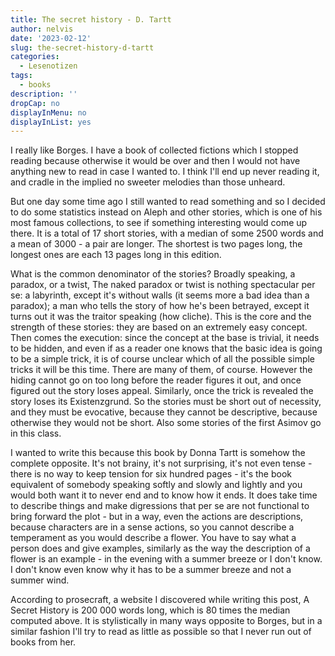 ```yaml
---
title: The secret history - D. Tartt
author: nelvis
date: '2023-02-12'
slug: the-secret-history-d-tartt
categories:
  - Lesenotizen
tags:
  - books
description: ''
dropCap: no
displayInMenu: no
displayInList: yes
---
```


I really like Borges. I have a book of collected fictions which I stopped reading because otherwise it would be over and then I would not have anything new to read in case I wanted to. I think I'll end up never reading it, and cradle in the implied no sweeter melodies than those unheard.

But one day some time ago I still wanted to read something and so I decided to do some statistics instead on Aleph and other stories, which is one of his most famous collections, to see if something interesting would come up there. It is a total of 17 short stories, with a median of some 2500 words and a mean of 3000 - a pair are longer. The shortest is two pages long, the longest ones are each 13 pages long in this edition.

What is the common denominator of the stories? Broadly speaking, a paradox, or a twist, The naked paradox or twist is nothing spectacular per se: a labyrinth, except it's without walls (it seems more a bad idea than a paradox); a man who tells the story of how he's been betrayed, except it turns out it was the traitor speaking (how cliche). This is the core and the strength of these stories: they are based on an extremely easy concept. Then comes the execution: since the concept at the base is trivial, it needs to be hidden, and even if as a reader one knows that the basic idea is going to be a simple trick, it is of course unclear which of all the possible simple tricks it will be this time. There are many of them, of course. However the hiding cannot go on too long before the reader figures it out, and once figured out the story loses appeal. Similarly, once the trick is revealed the story loses its Existenzgrund. So the stories must be short out of necessity, and they must be evocative, because they cannot be descriptive, because otherwise they would not be short. Also some stories of the first Asimov go in this class.

I wanted to write this because this book by Donna Tartt is somehow the complete opposite. It's not brainy, it's not surprising, it's not even tense - there is no way to keep tension for six hundred pages - it's the book equivalent of somebody speaking softly and slowly and lightly and you would both want it to never end and to know how it ends. It does take time to describe things and make digressions that per se are not functional to bring forward the plot - but in a way, even the actions are descriptions, because characters are in a sense actions, so you cannot describe a temperament as you would describe a flower. You have to say what a person does and give examples, similarly as the way the description of a flower is an example - in the evening with a summer breeze or I don't know. I don't know even know why it has to be a summer breeze and not a summer wind.

According to prosecraft, a website I discovered while writing this post, A Secret History is 200 000 words long, which is 80 times the median computed above. It is stylistically in many ways opposite to Borges, but in a similar fashion I'll try to read as little as possible so that I never run out of books from her.